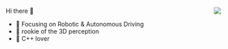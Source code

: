 ### 



<img align='right' src="https://github-readme-stats.vercel.app/api?username=OuyangJunyuan&show_icons=true&theme=gruvbox&hide_title=true"/>

Hi there 👋

*  :orange_book: Focusing on Robotic & Autonomous Driving
*  :ram: rookie of the 3D perception 
* :meat_on_bone: C++ lover

